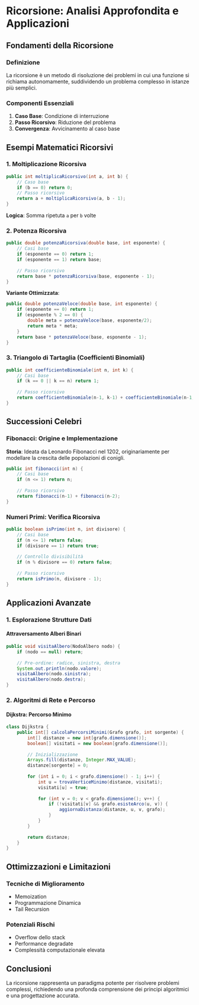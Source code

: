 # Ricorsione: Analisi Approfondita e Applicazioni

## Fondamenti della Ricorsione

### Definizione
La ricorsione è un metodo di risoluzione dei problemi in cui una funzione si richiama autonomamente, suddividendo un problema complesso in istanze più semplici.

### Componenti Essenziali
1. **Caso Base**: Condizione di interruzione
2. **Passo Ricorsivo**: Riduzione del problema
3. **Convergenza**: Avvicinamento al caso base

## Esempi Matematici Ricorsivi

### 1. Moltiplicazione Ricorsiva
```java
public int moltiplicaRicorsivo(int a, int b) {
    // Caso base
    if (b == 0) return 0;
    // Passo ricorsivo
    return a + moltiplicaRicorsivo(a, b - 1);
}
```
**Logica**: Somma ripetuta `a` per `b` volte

### 2. Potenza Ricorsiva
```java
public double potenzaRicorsiva(double base, int esponente) {
    // Casi base
    if (esponente == 0) return 1;
    if (esponente == 1) return base;
    
    // Passo ricorsivo
    return base * potenzaRicorsiva(base, esponente - 1);
}
```
**Variante Ottimizzata**:
```java
public double potenzaVeloce(double base, int esponente) {
    if (esponente == 0) return 1;
    if (esponente % 2 == 0) {
        double meta = potenzaVeloce(base, esponente/2);
        return meta * meta;
    }
    return base * potenzaVeloce(base, esponente - 1);
}
```

### 3. Triangolo di Tartaglia (Coefficienti Binomiali)
```java
public int coefficienteBinomiale(int n, int k) {
    // Casi base
    if (k == 0 || k == n) return 1;
    
    // Passo ricorsivo
    return coefficienteBinomiale(n-1, k-1) + coefficienteBinomiale(n-1, k);
}
```

## Successioni Celebri

### Fibonacci: Origine e Implementazione
**Storia**: Ideata da Leonardo Fibonacci nel 1202, originariamente per modellare la crescita delle popolazioni di conigli.

```java
public int fibonacci(int n) {
    // Casi base
    if (n <= 1) return n;
    
    // Passo ricorsivo
    return fibonacci(n-1) + fibonacci(n-2);
}
```

### Numeri Primi: Verifica Ricorsiva
```java
public boolean isPrimo(int n, int divisore) {
    // Casi base
    if (n <= 1) return false;
    if (divisore == 1) return true;
    
    // Controllo divisibilità
    if (n % divisore == 0) return false;
    
    // Passo ricorsivo
    return isPrimo(n, divisore - 1);
}
```

## Applicazioni Avanzate

### 1. Esplorazione Strutture Dati
#### Attraversamento Alberi Binari
```java
public void visitaAlbero(NodoAlbero nodo) {
    if (nodo == null) return;
    
    // Pre-ordine: radice, sinistra, destra
    System.out.println(nodo.valore);
    visitaAlbero(nodo.sinistra);
    visitaAlbero(nodo.destra);
}
```

### 2. Algoritmi di Rete e Percorso

#### Dijkstra: Percorso Minimo
```java
class Dijkstra {
    public int[] calcolaPercorsiMinimi(Grafo grafo, int sorgente) {
        int[] distanze = new int[grafo.dimensione()];
        boolean[] visitati = new boolean[grafo.dimensione()];
        
        // Inizializzazione
        Arrays.fill(distanze, Integer.MAX_VALUE);
        distanze[sorgente] = 0;
        
        for (int i = 0; i < grafo.dimensione() - 1; i++) {
            int u = trovaVerticeMinimo(distanze, visitati);
            visitati[u] = true;
            
            for (int v = 0; v < grafo.dimensione(); v++) {
                if (!visitati[v] && grafo.esisteArco(u, v)) {
                    aggiornaDistanza(distanze, u, v, grafo);
                }
            }
        }
        
        return distanze;
    }
}
```

## Ottimizzazioni e Limitazioni

### Tecniche di Miglioramento
- Memoization
- Programmazione Dinamica
- Tail Recursion

### Potenziali Rischi
- Overflow dello stack
- Performance degradate
- Complessità computazionale elevata

## Conclusioni

La ricorsione rappresenta un paradigma potente per risolvere problemi complessi, richiedendo una profonda comprensione dei principi algoritmici e una progettazione accurata.